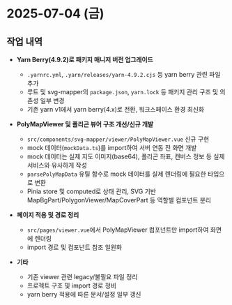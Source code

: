# 2025-07-04 (금)

## 작업 내역

- **Yarn Berry(4.9.2)로 패키지 매니저 버전 업그레이드**
  - `.yarnrc.yml`, `.yarn/releases/yarn-4.9.2.cjs` 등 yarn berry 관련 파일 추가
  - 루트 및 svg-mapper의 `package.json`, `yarn.lock` 등 패키지 관리 구조 및 의존성 일부 변경
  - 기존 yarn v1에서 yarn berry(4.x)로 전환, 워크스페이스 환경 최신화

- **PolyMapViewer 및 폴리곤 뷰어 구조 개선/신규 개발**
  - `src/components/svg-mapper/viewer/PolyMapViewer.vue` 신규 구현
  - mock 데이터(`mockData.ts`)를 import하여 서버 연동 전 화면 개발
  - mock 데이터는 실제 지도 이미지(base64), 폴리곤 좌표, 캔버스 정보 등 실제 서비스와 유사하게 작성
  - `parsePolyMapData` 유틸 함수로 mock 데이터를 실제 렌더링에 필요한 타입으로 변환
  - Pinia store 및 computed로 상태 관리, SVG 기반 MapBgPart/PolygonViewer/MapCoverPart 등 역할별 컴포넌트 분리

- **페이지 적용 및 경로 정리**
  - `src/pages/viewer.vue`에서 PolyMapViewer 컴포넌트만 import하여 화면에 렌더링
  - import 경로 및 컴포넌트 참조 일원화

- **기타**
  - 기존 viewer 관련 legacy/불필요 파일 정리
  - 프로젝트 구조 및 import 경로 정비
  - yarn berry 적용에 따른 문서/설정 일부 갱신
